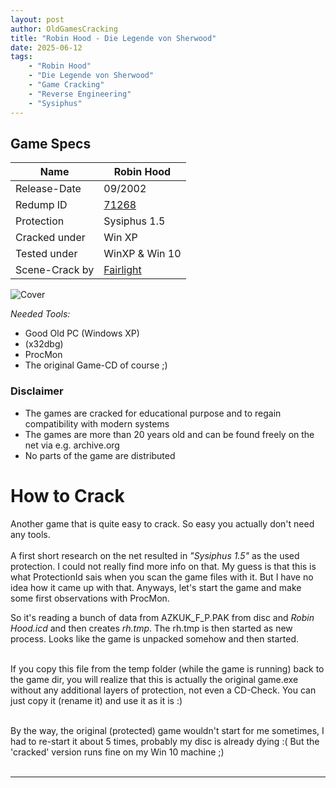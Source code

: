 ```yaml
---
layout: post
author: OldGamesCracking
title: "Robin Hood - Die Legende von Sherwood"
date: 2025-06-12
tags:
    - "Robin Hood"
    - "Die Legende von Sherwood"
    - "Game Cracking"
    - "Reverse Engineering"
    - "Sysiphus"
---
```


## Game Specs

| Name | Robin Hood |
| ------------- | ------------- |
| Release-Date | 09/2002 |
| Redump ID | [71268](http://redump.org/disc/71268/) |
| Protection | Sysiphus 1.5 |
| Cracked under | Win XP |
| Tested under | WinXP & Win 10 |
| Scene-Crack by | [Fairlight](https://www.nfohump.com/index.php?switchto=nfos&menu=quicknav&item=viewnfo&id=17617) |

![Cover]({{site.url}}assets/robin_hood/cover.jpg)

*Needed Tools:*

- Good Old PC (Windows XP)
- (x32dbg)
- ProcMon
- The original Game-CD of course ;)

### Disclaimer

- The games are cracked for educational purpose and to regain compatibility with modern systems
- The games are more than 20 years old and can be found freely on the net via e.g. archive.org
- No parts of the game are distributed

# How to Crack

Another game that is quite easy to crack. So easy you actually don't need any tools.<br><br>
A first short research on the net resulted in _"Sysiphus 1.5"_ as the used protection. I could not really find more info on that. My guess is that this is what ProtectionId sais when you scan the game files with it. But I have no idea how it came up with that. Anyways, let's start the game and make some first observations with ProcMon.<br>

So it's reading a bunch of data from AZKUK\_F\_P.PAK from disc and _Robin Hood.icd_ and then creates _rh.tmp_. The rh.tmp is then started as new process. Looks like the game is unpacked somehow and then started.<br><br>

If you copy this file from the temp folder (while the game is running) back to the game dir, you will realize that this is actually the original game.exe without any additional layers of protection, not even a CD-Check. You can just copy it (rename it) and use it as it is :)<br><br>

By the way, the original (protected) game wouldn't start for me sometimes, I had to re-start it about 5 times, probably my disc is already dying :( But the 'cracked' version runs fine on my Win 10 machine ;)<br><br>

* * *